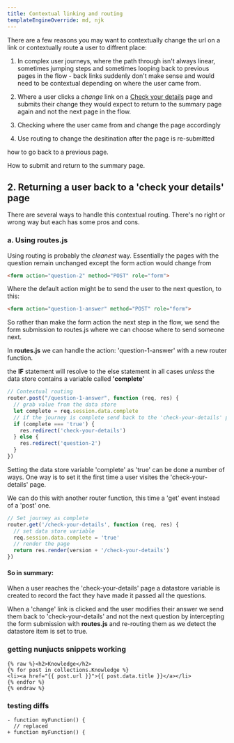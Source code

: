 ```yaml
---
title: Contextual linking and routing
templateEngineOverride: md, njk
---
```


There are a few reasons you may want to contextually change the url on a link or contextually route a user to diffrent place:

1. In complex user journeys, where the path through isn't always linear, sometimes jumping steps and sometimes looping back to previous pages in the flow - back links suddenly don't make sense and would need to be contextual depending on where the user came from.
2. Where a user clicks a _change_ link on a [Check your details](check-details.html) page and submits their change they would expect to return to the summary page again and not the next page in the flow.

1. Checking where the user came from and change the page accordingly
2. Use routing to change the desitination after the page is re-submitted

how to go back to a previous page.

How to submit and return to the summary page.

## 2. Returning a user back to a 'check your details' page
There are several ways to handle this contextual routing. There's no right or wrong way but each has some pros and cons.

### a. Using routes.js
Using routing is probably the _cleanest_ way. Essentially the pages with the question remain unchanged except the form action would change from

```html
<form action="question-2" method="POST" role="form">
```
Where the default action might be to send the user to the next question, to this:
```html
<form action="question-1-answer" method="POST" role="form">
```
So rather than make the form action the next step in the flow, we send the form submission to routes.js where we can choose where to send someone next.

In __routes.js__ we can handle the action: 'question-1-answer' with a new router function.

the __IF__ statement will resolve to the else statement in all cases *unless* the data store contains a variable called __'complete'__

````js
// Contextual routing 
router.post("/question-1-answer", function (req, res) {  
  // grab value from the data store
  let complete = req.session.data.complete
  // if the journey is complete send back to the 'check-your-details' pagee
  if (complete === 'true') {
    res.redirect('check-your-details')  
  } else {  
    res.redirect('question-2')  
  }  
})
````
Setting the data store variable 'complete' as 'true' can be done a number of ways. One way is to set it the first time a user visites the 'check-your-details' page.

We can do this with another router function, this time a 'get' event instead of a 'post' one.

```js
// Set journey as complete
router.get('/check-your-details', function (req, res) {  
  // set data store variable
  req.session.data.complete = 'true'  
  // render the page
  return res.render(version + '/check-your-details')  
})
```

#### So in summary:
When a user reaches the 'check-your-details' page a datastore variable is created to record the fact they have made it passed all the questions.

When a 'change' link is clicked and the user modifies their answer we send them back to 'check-your-details' and not the next question by intercepting the form submission with __routes.js__ and re-routing them as we detect the datastore item is set to true.

### getting nunjucts snippets working

```twig
{% raw %}<h2>Knowledge</h2>
{% for post in collections.Knowledge %}
<li><a href="{{ post.url }}">{{ post.data.title }}</a></li>
{% endfor %}
{% endraw %}
```

### testing diffs

```diff-js
- function myFunction() {
  // replaced
+ function myFunction() {
```